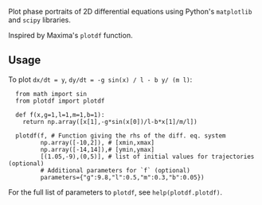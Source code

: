 Plot phase portraits of 2D differential equations using
Python's `matplotlib` and `scipy` libraries.

Inspired by Maxima's `plotdf` function.

## Usage

To plot `dx/dt = y`, `dy/dt = -g sin(x) / l - b y/ (m l)`:

````
  from math import sin
  from plotdf import plotdf
  
  def f(x,g=1,l=1,m=1,b=1):
    return np.array([x[1],-g*sin(x[0])/l-b*x[1]/m/l])

  plotdf(f, # Function giving the rhs of the diff. eq. system
         np.array([-10,2]), # [xmin,xmax]
         np.array([-14,14]),# [ymin,ymax]
         [(1.05,-9),(0,5)], # list of initial values for trajectories (optional)
         # Additional parameters for `f` (optional)
         parameters={"g":9.8,"l":0.5,"m":0.3,"b":0.05})
````

For the full list of parameters to `plotdf`, see `help(plotdf.plotdf)`.
